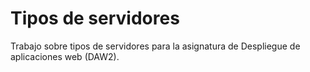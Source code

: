 # Tipos de servidores

Trabajo sobre tipos de servidores para la asignatura de Despliegue de aplicaciones web (DAW2).
